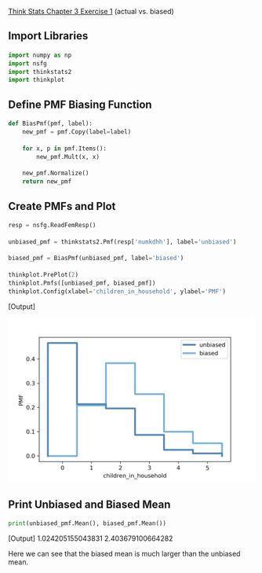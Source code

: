 [Think Stats Chapter 3 Exercise 1](http://greenteapress.com/thinkstats2/html/thinkstats2004.html#toc31) (actual vs. biased)

## Import Libraries

```python
import numpy as np
import nsfg
import thinkstats2
import thinkplot
```

## Define PMF Biasing Function

```python
def BiasPmf(pmf, label):
    new_pmf = pmf.Copy(label=label)

    for x, p in pmf.Items():
        new_pmf.Mult(x, x)
        
    new_pmf.Normalize()
    return new_pmf
```

## Create PMFs and Plot

```python
resp = nsfg.ReadFemResp()

unbiased_pmf = thinkstats2.Pmf(resp['numkdhh'], label='unbiased')

biased_pmf = BiasPmf(unbiased_pmf, label='biased')

thinkplot.PrePlot(2)
thinkplot.Pmfs([unbiased_pmf, biased_pmf])
thinkplot.Config(xlabel='children_in_household', ylabel='PMF')
```

[Output]

![Unbiased and Biased PMFs](biased_unbiased.png)

## Print Unbiased and Biased Mean

```python
print(unbiased_pmf.Mean(), biased_pmf.Mean())
```

[Output] 1.024205155043831 2.403679100664282

Here we can see that the biased mean is much larger than the unbiased mean.

